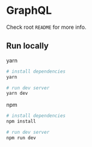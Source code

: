 # GraphQL

Check root `README` for more info.

## Run locally

yarn

```bash
# install dependencies
yarn

# run dev server
yarn dev
```

npm

```bash
# install dependencies
npm install

# run dev server
npm run dev
```

